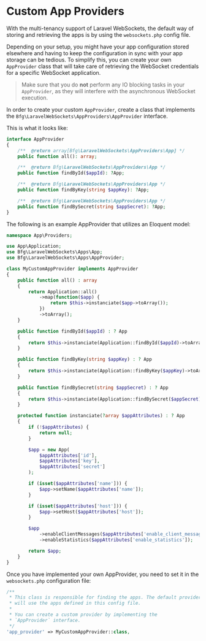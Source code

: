 # Custom App Providers

With the multi-tenancy support of Laravel WebSockets, the default way of storing and retrieving the apps is by using the `websockets.php` config file.

Depending on your setup, you might have your app configuration stored elsewhere and having to keep the configuration in sync with your app storage can be tedious. To simplify this, you can create your own `AppProvider` class that will take care of retrieving the WebSocket credentials for a specific WebSocket application.

> Make sure that you do **not** perform any IO blocking tasks in your `AppProvider`, as they will interfere with the asynchronous WebSocket execution.

In order to create your custom `AppProvider`, create a class that implements the `Bfg\LaravelWebSockets\AppProviders\AppProvider` interface.

This is what it looks like:

```php
interface AppProvider
{
    /**  @return array[Bfg\LaravelWebSockets\AppProviders\App] */
    public function all(): array;

    /**  @return Bfg\LaravelWebSockets\AppProviders\App */
    public function findById($appId): ?App;

    /**  @return Bfg\LaravelWebSockets\AppProviders\App */
    public function findByKey(string $appKey): ?App;

    /**  @return Bfg\LaravelWebSockets\AppProviders\App */
    public function findBySecret(string $appSecret): ?App;
}
```

The following is an example AppProvider that utilizes an Eloquent model:
```php
namespace App\Providers;

use App\Application;
use Bfg\LaravelWebSockets\Apps\App;
use Bfg\LaravelWebSockets\Apps\AppProvider;

class MyCustomAppProvider implements AppProvider
{
    public function all() : array
    {
        return Application::all()
            ->map(function($app) {
                return $this->instanciate($app->toArray());
            })
            ->toArray();
    }

    public function findById($appId) : ? App
    {
        return $this->instanciate(Application::findById($appId)->toArray());
    }

    public function findByKey(string $appKey) : ? App
    {
        return $this->instanciate(Application::findByKey($appKey)->toArray());
    }

    public function findBySecret(string $appSecret) : ? App
    {
        return $this->instanciate(Application::findBySecret($appSecret)->toArray());
    }

    protected function instanciate(?array $appAttributes) : ? App
    {
        if (!$appAttributes) {
            return null;
        }

        $app = new App(
            $appAttributes['id'],
            $appAttributes['key'],
            $appAttributes['secret']
        );

        if (isset($appAttributes['name'])) {
            $app->setName($appAttributes['name']);
        }

        if (isset($appAttributes['host'])) {
            $app->setHost($appAttributes['host']);
        }

        $app
            ->enableClientMessages($appAttributes['enable_client_messages'])
            ->enableStatistics($appAttributes['enable_statistics']);

        return $app;
    }
}
```

Once you have implemented your own AppProvider, you need to set it in the `websockets.php` configuration file:

```php	
/**
 * This class is responsible for finding the apps. The default provider
 * will use the apps defined in this config file.
 *
 * You can create a custom provider by implementing the
 * `AppProvider` interface.
 */
'app_provider' => MyCustomAppProvider::class,
```
